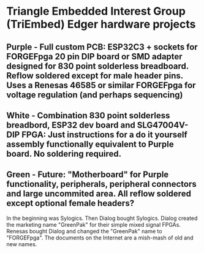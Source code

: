 # Triangle Embedded Interest Group (TriEmbed) Edger hardware projects
## Purple - Full custom PCB: ESP32C3 + sockets for FORGEFpga 20 pin DIP board or SMD adapter designed for 830 point solderless breadboard. Reflow soldered except for male header pins. Uses a Renesas 46585 or similar FORGEFpga for voltage regulation (and perhaps sequencing)
## White - Combination 830 point solderless breadbord, ESP32 dev board and SLG47004V-DIP FPGA: Just instructions for a do it yourself assembly functionally equivalent to Purple board. No soldering required.
## Green - Future: "Motherboard" for Purple functionality, peripherals, peripheral connectors and large uncommited area. All reflow soldered except optional female headers? 

In the beginning was Sylogics. Then Dialog bought Sylogics. Dialog created the marketing name "GreenPak" for their simple mixed signal FPGAs. Renesas bought Dialog and changed the "GreenPak" name to "FORGEFpga". The documents on the Internet are a mish-mash of old and new names.

